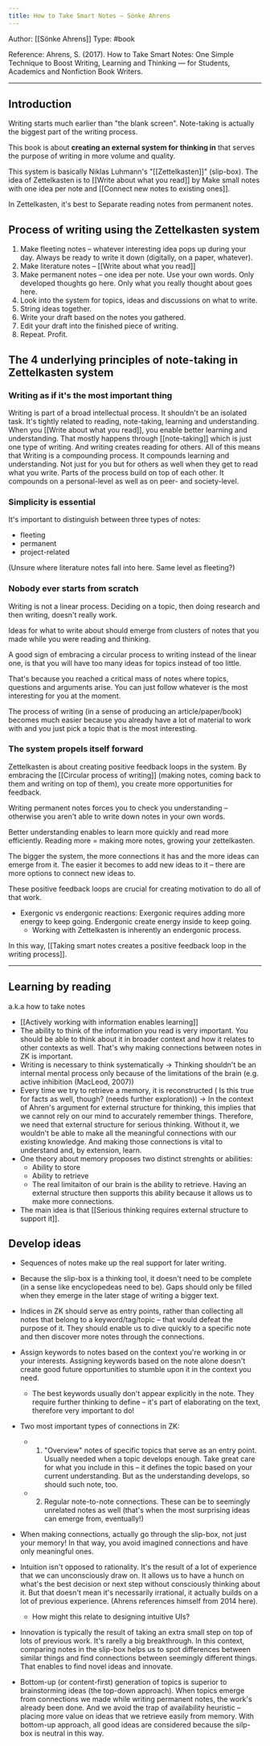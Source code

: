 ```yaml
---
title: How to Take Smart Notes – Sönke Ahrens
---
```


Author: [[Sönke Ahrens]]
Type: #book 

Reference:
Ahrens, S. (2017). How to Take Smart Notes: One Simple Technique to Boost Writing, Learning and Thinking — for Students, Academics and Nonfiction Book Writers.

---

## Introduction

Writing starts much earlier than "the blank screen".
Note-taking is actually the biggest part of the writing process.

This book is about **creating an external system for thinking in** that serves the purpose of writing in more volume and quality.

This system is basically Niklas Luhmann's "[[Zettelkasten]]" (slip-box).
The idea of Zettelkasten is to [[Write about what you read]] by Make small notes with one idea per note and [[Connect new notes to existing ones]].

In Zettelkasten, it's best to Separate reading notes from permanent notes.

## Process of writing using the Zettelkasten system

1. Make fleeting notes – whatever interesting idea pops up during your day. Always be ready to write it down (digitally, on a paper, whatever).
2. Make literature notes – [[Write about what you read]]
3. Make permanent notes – one idea per note. Use your own words. Only developed thoughts go here. Only what you really thought about goes here.
4. Look into the system for topics, ideas and discussions on what to write.
5. String ideas together.
6. Write your draft based on the notes you gathered.
7. Edit your draft into the finished piece of writing.
8. Repeat. Profit.

## The 4 underlying principles of note-taking in Zettelkasten system

### Writing as if it's the most important thing

Writing is part of a broad intellectual process. It shouldn't be an isolated task. It's tightly related to reading, note-taking, learning and understanding.
When you [[Write about what you read]], you enable better learning and understanding. That mostly happens through [[note-taking]] which is just one type of writing.
And writing creates reading for others.
All of this means that Writing is a compounding process. It compounds learning and understanding. Not just for you but for others as well when they get to read what you write.
Parts of the process build on top of each other. It compounds on a personal-level as well as on peer- and society-level.

### Simplicity is essential
It's important to distinguish between three types of notes:
- fleeting
- permanent
- project-related

(Unsure where literature notes fall into here. Same level as fleeting?)

### Nobody ever starts from scratch
Writing is not a linear process. Deciding on a topic, then doing research and then writing, doesn't really work.

Ideas for what to write about should emerge from clusters of notes that you made while you were reading and thinking.

A good sign of embracing a circular process to writing instead of the linear one, is that you will have too many ideas for topics instead of too little.

That's because you reached a critical mass of notes where topics, questions and arguments arise. You can just follow whatever is the most interesting for you at the moment.

The process of writing (in a sense of producing an article/paper/book) becomes much easier because you already have a lot of material to work with and you just pick a topic that is the most interesting.

### The system propels itself forward
Zettelkasten is about creating positive feedback loops in the system. By embracing the [[Circular process of writing]] (making notes, coming back to them and writing on top of them), you create more opportunities for feedback.

Writing permanent notes forces you to check you understanding – otherwise you aren't able to write down notes in your own words.

Better understanding enables to learn more quickly and read more efficiently.
Reading more = making more notes, growing your zettelkasten.

The bigger the system, the more connections it has and the more ideas can emerge from it. The easier it becomes to add new ideas to it – there are more options to connect new ideas to.

These positive feedback loops are crucial for creating motivation to do all of that work.

- Exergonic vs endergonic reactions: Exergonic requires adding more energy to keep going. Endergonic create energy inside to keep going.
	- Working with Zettelkasten is inherently an endergonic process.

In this way, [[Taking smart notes creates a positive feedback loop in the writing process]].

---

## Learning by reading
a.k.a how to take notes

- [[Actively working with information enables learning]]
- The ability to think of the information you read is very important. You should be able to think about it in broader context and how it relates to other contexts as well. That's why making connections between notes in ZK is important. 
- Writing is necessary to think systematically -> Thinking shouldn't be an internal mental process only because of the limitations of the brain (e.g. active inhibition (MacLeod, 2007))
- Every time we try to retrieve a memory, it is reconstructed ( Is this true for facts as well, though? (needs further exploration)) -> In the context of Ahren's argument for external structure for thinking, this implies that we cannot rely on our mind to accurately remember things. Therefore, we need that external structure for serious thinking. Without it, we wouldn't be able to make all the meaningful connections with our existing knowledge. And making those connections is vital to understand and, by extension, learn.
- One theory about memory proposes two distinct strenghts or abilities:
	- Ability to store
	- Ability to retrieve
	- The real limitaiton of our brain is the ability to retrieve. Having an external structure then supports this ability because it allows us to make more connections.
- The main idea is that [[Serious thinking requires external structure to support it]].

## Develop ideas
- Sequences of notes make up the real support for later writing.
- Because the slip-box is a thinking tool, it doesn't need to be complete (in a sense like encyclopedeas need to be). Gaps should only be filled when they emerge in the later stage of writing a bigger text.
- Indices in ZK should serve as entry points, rather than collecting all notes that belong to a keyword/tag/topic – that would defeat the purpose of it. They should enable us to dive quickly to a specific note and then discover more notes through the connections.
- Assign keywords to notes based on the context you're working in or your interests. Assigning keywords based on the note alone doesn't create good future opportunities to stumble upon it in the context you need.
	- The best keywords usually don't appear explicitly in the note. They require further thinking to define – it's part of elaborating on the text, therefore very important to do!
- Two most important types of connections in ZK: 
	- 1) "Overview" notes of specific topics that serve as an entry point. Usually needed when a topic develops enough. Take great care for what you include in this – it defines the topic based on your current understanding. But as the understanding develops, so should such note, too.
	- 2) Regular note-to-note connections. These can be to seemingly unrelated notes as well (that's when the most surprising ideas can emerge from, eventually!)
- When making connections, actually go through the slip-box, not just your memory! In that way, you avoid imagined connections and have only meaningful ones.

- Intuition isn't opposed to rationality. It's the result of a lot of experience that we can unconsciously draw on. It allows us to have a hunch on what's the best decision or next step without consciously thinking about it. But that doesn't mean it's necessarily irrational, it actually builds on a lot of previous experience. (Ahrens references himself from 2014 here).
	- How might this relate to designing intuitive UIs?
- Innovation is typically the result of taking an extra small step on top of lots of previous work. It's rarelly a big breakthrough. In this context, comparing notes in the slip-box helps us to spot differences between similar things and find connections between seemingly different things. That enables to find novel ideas and innovate.

- Bottom-up (or content-first) generation of topics is superior to brainstorming ideas (the top-down approach). When topics emerge from connections we made while writing permanent notes, the work's already been done. And we avoid the trap of availability heuristic – placing more value on ideas that we retrieve easily from memory. With bottom-up approach, all good ideas are considered because the silp-box is neutral in this way.